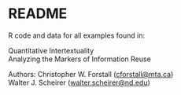 # README #

R code and data for all examples found in:

Quantitative Intertextuality   
Analyzing the Markers of Information Reuse  

Authors:
Christopher W. Forstall (cforstall@mta.ca)  
Walter J. Scheirer (walter.scheirer@nd.edu)
